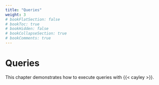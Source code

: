 ```yaml
---
title: "Queries"
weight: 3
# bookFlatSection: false
# bookToc: true
# bookHidden: false
# bookCollapseSection: true
# bookComments: true
---
```


# Queries

This chapter demonstrates how to execute queries with {{< cayley >}}.


